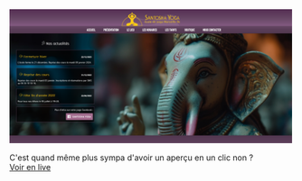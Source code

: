 <img src="https://github.com/thomasprunet/santoshayoga/blob/bf67188e0e96278d70e27fb9bec27fd856947324/Firefox_Screenshot_2023-12-22T16-39-39.549Z.png" width="500px" />

C'est quand même plus sympa d'avoir un aperçu en un clic non ?<br />
<a href="https://www.yoga-santosha.fr" target="_blank">Voir en live</a>

